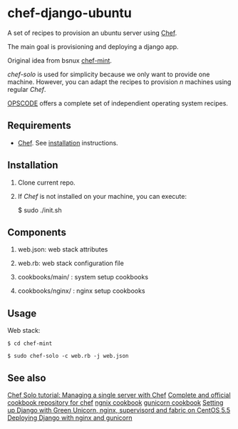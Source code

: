 chef-django-ubuntu
==================

A set of recipes to provision an ubuntu server using [Chef](http://www.opscode.com/chef/).

The main goal is provisioning and deploying a django app.

Original idea from bsnux [chef-mint](http://github.com/bsnux/chef-mint).

*chef-solo* is used for simplicity because we only want to provide one machine. However, you can adapt the recipes to provision *n* machines using regular *Chef*.

[OPSCODE](http://www.opscode.com/chef/) offers a complete set of independient operating system recipes.

Requirements
------------

* [Chef](http://www.opscode.com/chef/). See [installation](http://wiki.opscode.com/display/chef/Installation) instructions.

Installation
-------------

1. Clone current repo.

2. If *Chef* is not installed on your machine, you can execute:

    $ sudo ./init.sh

Components
----------
1. web.json: web stack attributes

2. web.rb: web stack configuration file

3. cookbooks/main/ : system setup cookbooks

4. cookbooks/nginx/ : nginx setup cookbooks

Usage
-----
Web stack:

    $ cd chef-mint

    $ sudo chef-solo -c web.rb -j web.json

See also
---------
[Chef Solo tutorial: Managing a single server with Chef](http://www.opinionatedprogrammer.com/2011/06/chef-solo-tutorial-managing-a-single-server-with-chef/)
[Complete and official cookbook repository for chef](https://github.com/opscode-cookbooks)
[ngnix cookbook](https://github.com/opscode-cookbooks/nginx)
[gunicorn cookbook](https://github.com/opscode-cookbooks/gunicorn)
[Setting up Django with Green Unicorn, nginx, supervisord and fabric on CentOS 5.5](http://www.kencochrane.net/blog/2011/06/django-gunicorn-nginx-supervisord-fabric-centos55/)
[Deploying Django with nginx and gunicorn](http://honza.ca/2011/05/deploying-django-with-nginx-and-gunicorn)

